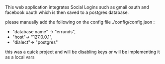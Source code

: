 This web application integrates Social Logins such as gmail oauth and facebook oauth which is then saved to a postgres database.

please manually add the following on the config file ./config/config.json :

- "database name" -> "errunds",
- "host"-> "127.0.0.1",
- "dialect"-> "postgres"

this was a quick project and will be disabling keys or will be implementing it as a local vars
